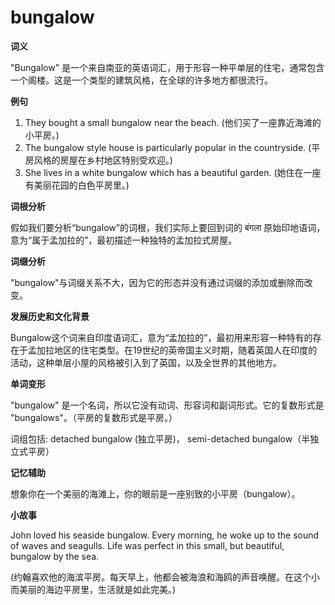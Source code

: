 # bungalow

**词义**

  

"Bungalow" 是一个来自南亚的英语词汇，用于形容一种平单层的住宅，通常包含一个阁楼。这是一个类型的建筑风格，在全球的许多地方都很流行。

  

**例句**

  

1.  They bought a small bungalow near the beach. (他们买了一座靠近海滩的小平房。)
2.  The bungalow style house is particularly popular in the countryside. (平房风格的房屋在乡村地区特别受欢迎。)
3.  She lives in a white bungalow which has a beautiful garden. (她住在一座有美丽花园的白色平房里。)

  

**词根分析**

  

假如我们要分析“bungalow”的词根，我们实际上要回到词的 बंगला 原始印地语词，意为“属于孟加拉的”，最初描述一种独特的孟加拉式房屋。

  

**词缀分析**

  

"bungalow"与词缀关系不大，因为它的形态并没有通过词缀的添加或删除而改变。

  

**发展历史和文化背景**

  

Bungalow这个词来自印度语词汇，意为“孟加拉的”，最初用来形容一种特有的存在于孟加拉地区的住宅类型。在19世纪的英帝国主义时期，随着英国人在印度的活动，这种单层小屋的风格被引入到了英国，以及全世界的其他地方。

  

**单词变形**

  

"bungalow" 是一个名词，所以它没有动词、形容词和副词形式。它的复数形式是 "bungalows"。（平房的复数形式是平房。）

  

词组包括: detached bungalow (独立平房)， semi-detached bungalow（半独立式平房）

  

**记忆辅助**

  

想象你在一个美丽的海滩上，你的眼前是一座别致的小平房（bungalow）。

  

**小故事**

  

John loved his seaside bungalow. Every morning, he woke up to the sound of waves and seagulls. Life was perfect in this small, but beautiful, bungalow by the sea.

  

(约翰喜欢他的海滨平房。每天早上，他都会被海浪和海鸥的声音唤醒。在这个小而美丽的海边平房里，生活就是如此完美。)
